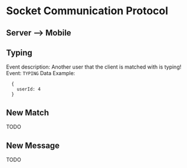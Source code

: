 # Socket Communication Protocol

## Server --> Mobile

## Typing

Event description: Another user that the client is matched with is typing!
Event: `TYPING`
Data Example:
```
  {
    userId: 4
  }
```


## New Match

TODO

## New Message

TODO


